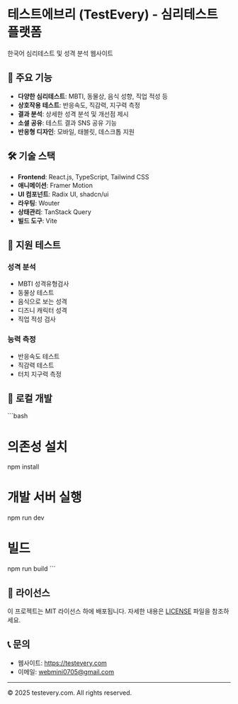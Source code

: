 # 테스트에브리 (TestEvery) - 심리테스트 플랫폼

한국어 심리테스트 및 성격 분석 웹사이트

## 🌟 주요 기능

- **다양한 심리테스트**: MBTI, 동물상, 음식 성향, 직업 적성 등
- **상호작용 테스트**: 반응속도, 직감력, 지구력 측정
- **결과 분석**: 상세한 성격 분석 및 개선점 제시
- **소셜 공유**: 테스트 결과 SNS 공유 기능
- **반응형 디자인**: 모바일, 태블릿, 데스크톱 지원

## 🛠️ 기술 스택

- **Frontend**: React.js, TypeScript, Tailwind CSS
- **애니메이션**: Framer Motion
- **UI 컴포넌트**: Radix UI, shadcn/ui
- **라우팅**: Wouter
- **상태관리**: TanStack Query
- **빌드 도구**: Vite

## 📱 지원 테스트

### 성격 분석
- MBTI 성격유형검사
- 동물상 테스트
- 음식으로 보는 성격
- 디즈니 캐릭터 성격
- 직업 적성 검사

### 능력 측정
- 반응속도 테스트
- 직감력 테스트
- 터치 지구력 측정

## 🚀 로컬 개발

\`\`\`bash
# 의존성 설치
npm install

# 개발 서버 실행
npm run dev

# 빌드
npm run build
\`\`\`

## 📄 라이선스

이 프로젝트는 MIT 라이선스 하에 배포됩니다. 자세한 내용은 [LICENSE](LICENSE) 파일을 참조하세요.

## 📞 문의

- 웹사이트: https://testevery.com
- 이메일: webmini0705@gmail.com

---

© 2025 testevery.com. All rights reserved.